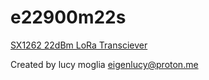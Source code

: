 # e22900m22s

[SX1262 22dBm LoRa Transciever](https://www.lcsc.com/product-detail/LoRa-Modules_Chengdu-Ebyte-Elec-Tech-E22-900M22S_C411293.html)

Created by lucy moglia <eigenlucy@proton.me>
